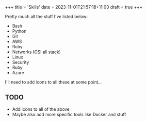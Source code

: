 +++
title = 'Skills'
date = 2023-11-01T21:57:18+11:00
draft = true
+++

Pretty much all the stuff I've listed below:

- Bash
- Python
- Git
- AWS
- Ruby
- Networks (OSI all stack)
- Linux
- Security
- Ruby
- Azure

I'll need to add icons to all these at some point...

## TODO

- Add icons to all of the above
- Maybe also add more specific tools like Docker and stuff
